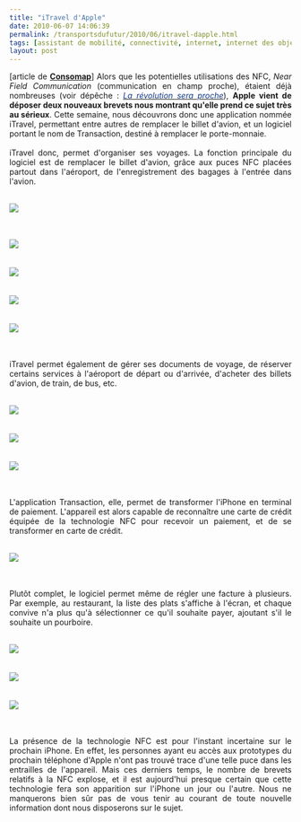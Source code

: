 ```yaml
---
title: "iTravel d'Apple"
date: 2010-06-07 14:06:39
permalink: /transportsdufutur/2010/06/itravel-dapple.html
tags: [assistant de mobilité, connectivité, internet, internet des objets, iphone, partage de données]
layout: post
---
```


<p style="text-align: justify">[article de <strong><a href="http://consomac.fr/index.php?idnews=890" target="_blank">Consomap</a></strong>] Alors que les potentielles utilisations des NFC, <em>Near Field Communication</em> (communication en champ proche), étaient déjà nombreuses (voir dépêche : <em><a href="http://consomac.fr/news-875.html" target="blank"><font color="#123987">La révolution sera proche</font></a></em>), <strong>Apple vient de déposer deux nouveaux brevets nous montrant qu'elle prend ce sujet très au sérieux</strong>. Cette semaine, nous découvrons donc une application nommée iTravel, permettant entre autres de remplacer le billet d'avion, et un logiciel portant le nom de Transaction, destiné à remplacer le porte-monnaie.<br /><br />iTravel donc, permet d'organiser ses voyages. La fonction principale du logiciel est de remplacer le billet d'avion, grâce aux puces NFC placées partout dans l'aéroport, de l'enregistrement des bagages à l'entrée dans l'avion.<br /><br /></p> <div class="image"> <p><img src="/wp-content/uploads/sites/6/2010/06/itraveldapple.gif" /> </p> <p> </p></div>  <!--more--> <br /><br /> <div class="image"><img src="/wp-content/uploads/sites/6/2010/06/itraveldapple-1.gif" /> </div><br /><br /> <div class="image"><img src="/wp-content/uploads/sites/6/2010/06/itraveldapple-2.gif" /> </div><br /><br /> <div class="image"><img src="/wp-content/uploads/sites/6/2010/06/itraveldapple-3.gif" /> </div><br /><br /> <div class="image"><img src="/wp-content/uploads/sites/6/2010/06/itraveldapple-4.gif" /> </div> <p style="text-align: justify"><br /><br />iTravel permet également de gérer ses documents de voyage, de réserver certains services à l'aéroport de départ ou d'arrivée, d'acheter des billets d'avion, de train, de bus, etc.<br /><br /></p> <div class="image"><img src="/wp-content/uploads/sites/6/2010/06/itraveldapple-5.gif" /> </div><br /><br /> <div class="image"><img src="/wp-content/uploads/sites/6/2010/06/itraveldapple-6.gif" /> </div><br /><br /> <div class="image"><img src="/wp-content/uploads/sites/6/2010/06/itraveldapple-7.gif" /> </div> <p style="text-align: justify"><br /><br />L'application Transaction, elle, permet de transformer l'iPhone en terminal de paiement. L'appareil est alors capable de reconnaître une carte de crédit équipée de la technologie NFC pour recevoir un paiement, et de se transformer en carte de crédit.<br /><br /></p> <div class="image"><img src="/wp-content/uploads/sites/6/2010/06/itraveldapple-8.gif" /> </div> <p style="text-align: justify"><br /><br />Plutôt complet, le logiciel permet même de régler une facture à plusieurs. Par exemple, au restaurant, la liste des plats s'affiche à l'écran, et chaque convive n'a plus qu'à sélectionner ce qu'il souhaite payer, ajoutant s'il le souhaite un pourboire.<br /><br /></p> <div class="image"><img src="/wp-content/uploads/sites/6/2010/06/itraveldapple-9.gif" /> </div><br /><br /> <div class="image"><img src="/wp-content/uploads/sites/6/2010/06/itraveldapple-10.gif" /> </div><br /><br /> <div class="image"><img src="/wp-content/uploads/sites/6/2010/06/itraveldapple-11.gif" /> </div> <p style="text-align: justify"><br /><br />La présence de la technologie NFC est pour l'instant incertaine sur le prochain iPhone. En effet, les personnes ayant eu accès aux prototypes du prochain téléphone d'Apple n'ont pas trouvé trace d'une telle puce dans les entrailles de l'appareil. Mais ces derniers temps, le nombre de brevets relatifs à la NFC explose, et il est aujourd'hui presque certain que cette technologie fera son apparition sur l'iPhone un jour ou l'autre. Nous ne manquerons bien sûr pas de vous tenir au courant de toute nouvelle information dont nous disposerons sur le sujet.<br /></p>
